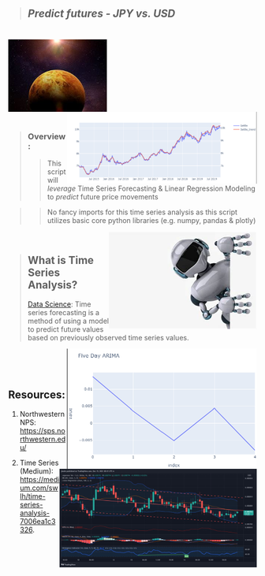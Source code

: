>## *Predict futures - JPY vs.  USD*  
#

<img src="Images/venus.jfif" align="center" width="200px"/>
<br clear="center"/>

<img src="Images/results.png" align="right" width="385px"/>

#

>### Overview: 
>> This script will *leverage* Time Series Forecasting & Linear Regression Modeling to *predict* future price movements

>> No fancy imports for this time series analysis as this script utilizes basic core python libraries (e.g. numpy, pandas & plotly)

<img src="Images/Bot.jfif" align="right" width="300px"/>
<br clear="center"/>


>## What is Time Series Analysis?
> [Data Science](https://medium.com/swlh/time-series-analysis-7006ea1c3326): Time series forecasting is a method of using a model to predict future values based on previously observed time series values.

<img src="Images/results2.png" align="right" width="385px"/>

#

>
<img src="Images/TV.png" align="right" width="400px"/>
<br clear="center"/>

#

#

## Resources:
1. Northwestern NPS:
https://sps.northwestern.edu/

2. Time Series (Medium):
https://medium.com/swlh/time-series-analysis-7006ea1c3326.

